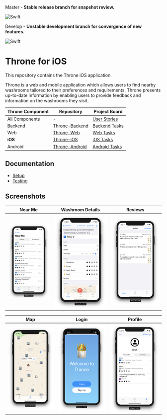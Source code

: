 Master - **Stable release branch for snapshot review.**

![Swift](https://github.com/NickJosephson/Throne-iOS/workflows/Swift/badge.svg?branch=master)

Develop - **Unstable development branch for convergence of new features.**

![Swift](https://github.com/NickJosephson/Throne-iOS/workflows/Swift/badge.svg?branch=develop)

# Throne for iOS

This repository contains the Throne iOS application.

Throne is a web and mobile application which allows users to find nearby washrooms tailored to their preferences and requirements. Throne presents up-to-date information by enabling users to provide feedback and information on the washrooms they visit.

Throne Component | Repository | Project Board
------------ | ------------- | ------------
All Components | - | [User Stories](https://github.com/DiljotSG/Throne-Backend/projects/1)
Backend | [Throne-Backend](https://github.com/DiljotSG/Throne-Backend) | [Backend Tasks](https://github.com/DiljotSG/Throne-Backend/projects/2)
Web | [Throne-Web](https://github.com/DiljotSG/Throne-Web) | [Web Tasks](https://github.com/DiljotSG/Throne-Web/projects/1)
**iOS** | [Throne-iOS](https://github.com/NickJosephson/Throne-iOS) | [iOS Tasks](https://github.com/NickJosephson/Throne-iOS/projects/1)
Android | [Throne-Android](https://github.com/NickJosephson/Throne-Android) | [Android Tasks](https://github.com/NickJosephson/Throne-Android/projects/1)

## Documentation

* [Setup](docs/SETUP.md)
* [Testing](docs/TESTING.md)

## Screenshots

Near Me | Washroom Details | Reviews
------------ | ------------- | ------------
![Screenshot](docs/screenshots/screenshot1.png) | ![Screenshot](docs/screenshots/screenshot2.png) | ![Screenshot](docs/screenshots/screenshot3.png)

Map | Login | Profile
------------ | ------------- | ------------
![Screenshot](docs/screenshots/screenshot4.png) | ![Screenshot](docs/screenshots/screenshot5.png) | ![Screenshot](docs/screenshots/screenshot6.png)
